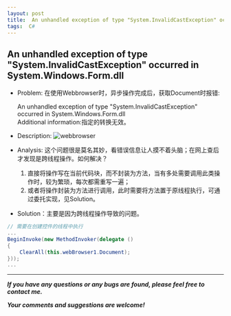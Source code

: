 ```yaml
---
layout: post
title:  An unhandled exception of type "System.InvalidCastException" occurred
tags:  C#
---
```

## An unhandled exception of type "System.InvalidCastException" occurred in System.Windows.Form.dll 

- Problem: 在使用Webbrowser时，异步操作完成后，获取Document时报错:

  An unhandled exception of type "System.InvalidCastException" occurred in System.Windows.Form.dll   
  Additional information:指定的转换无效。

- Description: 
![webbrowser](https://github.com/heartsuit/heartsuit.github.io/raw/master/pictures/webbrowser.png)

- Analysis: 
这个问题很是莫名其妙，看错误信息让人摸不着头脑；在网上查后才发现是跨线程操作。如何解决？
  
  1. 直接将操作写在当前代码块，而不封装为方法，当有多处需要调用此类操作时，较为繁琐，每次都需重写一遍；
  2. 或者将操作封装为方法进行调用，此时需要将方法置于原线程执行，可通过委托实现，见Solution。

- Solution：主要是因为跨线程操作导致的问题。

``` csharp
// 需要在创建控件的线程中执行
...
BeginInvoke(new MethodInvoker(delegate ()
{
    ClearAll(this.webBrowser1.Document);
}));
...
```

---
***If you have any questions or any bugs are found, please feel free to contact me.***

***Your comments and suggestions are welcome!***
